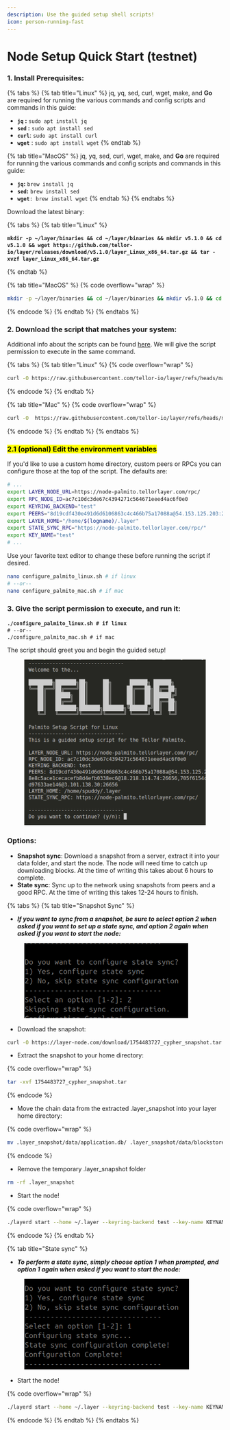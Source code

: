 ```yaml
---
description: Use the guided setup shell scripts!
icon: person-running-fast
---
```


# Node Setup Quick Start (testnet)

### 1. Install Prerequisites:

{% tabs %}
{% tab title="Linux" %}
jq, yq, sed, curl, wget, make, and **Go** are required for running the various commands and config scripts and commands in this guide:&#x20;

* **`jq` :** `sudo apt install jq`
* **`sed` :** `sudo apt install sed`
* **`curl`**: `sudo apt install curl`
* **`wget`** : `sudo apt install wget`
{% endtab %}

{% tab title="MacOS" %}
jq, yq, sed, curl, wget, make, and **Go** are required for running the various commands and config scripts and commands in this guide:&#x20;

* **`jq`:** `brew install jq`
* **`sed`:** `brew install sed`
* **`wget`**`: brew install wget` &#x20;
{% endtab %}
{% endtabs %}

Download the latest binary:

{% tabs %}
{% tab title="Linux" %}
<pre class="language-sh" data-overflow="wrap"><code class="lang-sh"><strong>mkdir -p ~/layer/binaries &#x26;&#x26; cd ~/layer/binaries &#x26;&#x26; mkdir v5.1.0 &#x26;&#x26; cd v5.1.0 &#x26;&#x26; wget https://github.com/tellor-io/layer/releases/download/v5.1.0/layer_Linux_x86_64.tar.gz &#x26;&#x26; tar -xvzf layer_Linux_x86_64.tar.gz
</strong></code></pre>
{% endtab %}

{% tab title="MacOS" %}
{% code overflow="wrap" %}
```sh
mkdir -p ~/layer/binaries && cd ~/layer/binaries && mkdir v5.1.0 && cd v5.1.0 && wget https://github.com/tellor-io/layer/releases/download/v5.1.0/layer_Darwin_arm64.tar.gz && tar -xvzf layer_Darwin_arm64.tar.gz
```
{% endcode %}
{% endtab %}
{% endtabs %}

### 2. Download the script that matches your system:

Additional info about the scripts can be found [here](https://github.com/tellor-io/layer/tree/main/scripts/setup). We will give the script permission to execute in the same command.

{% tabs %}
{% tab title="Linux" %}
{% code overflow="wrap" %}
```sh
curl -O https://raw.githubusercontent.com/tellor-io/layer/refs/heads/main/scripts/setup/initial_config/configure_palmito_linux.sh && chmod +x configure_palmito_linux.sh
```
{% endcode %}
{% endtab %}

{% tab title="Mac" %}
{% code overflow="wrap" %}
```sh
curl -O  https://raw.githubusercontent.com/tellor-io/layer/refs/heads/main/scripts/setup/initial_config/configure_palmito_mac.sh && chmod +x configure_palmito_mac.sh
```
{% endcode %}
{% endtab %}
{% endtabs %}

### <mark style="color:$info;">2.1 (optional) Edit the environment variables</mark>

If you'd like to use a custom home directory, custom peers or RPCs you can configure those at the top of the script. The defaults are:

```sh
# ...
export LAYER_NODE_URL=https://node-palmito.tellorlayer.com/rpc/
export RPC_NODE_ID=ac7c10dc3de67c4394271c564671eeed4ac6f0e0
export KEYRING_BACKEND="test"
export PEERS="8d19cdf430e491d6d6106863c4c466b75a17088a@54.153.125.203:26656,c7b175a5bafb35176cdcba3027e764a0dbd0811c@34.219.95.82:26656,05105e8bb28e8c5ace1cecacefb8d4efb0338ec6@18.218.114.74:26656,705f6154c6c6aeb0ba36c8b53639a5daa1b186f6@3.80.39.230:26656,1f6522a346209ee99ecb4d3e897d9d97633ae146@3.101.138.30:26656"
export LAYER_HOME="/home/$(logname)/.layer"
export STATE_SYNC_RPC="https://node-palmito.tellorlayer.com/rpc/"
export KEY_NAME="test"
# ...
```

Use your favorite text editor to change these before running the script if desired.

```sh
nano configure_palmito_linux.sh # if linux
# --or--
nano configure_palmito_mac.sh # if mac
```

### 3. Give the script permission to execute, and run it:

<pre class="language-sh"><code class="lang-sh"><strong>./configure_palmito_linux.sh # if linux
</strong># --or--
./configure_palmito_mac.sh # if mac
</code></pre>

The script should greet you and begin the guided setup!

<figure><img src="../.gitbook/assets/Screenshot From 2025-07-31 10-05-08.png" alt=""><figcaption></figcaption></figure>

### Options:

* **Snapshot sync**: Download a snapshot from a server, extract it into your data folder, and start the node. The node will need time to catch up downloading blocks. At the time of writing this takes about 6 hours to complete.
* **State sync**: Sync up to the network using snapshots from peers and a good RPC. At the time of writing this takes 12-24 hours to finish.

{% tabs %}
{% tab title="Snapshot Sync" %}
- _**If you want to sync from a snapshot, be sure to select option 2 when asked if you want to set up a state sync, and option 2 again when asked if you want to start the node:**_

<figure><img src="../.gitbook/assets/Screenshot From 2025-08-06 21-32-28.png" alt=""><figcaption></figcaption></figure>

* Download the snapshot:

```sh
curl -O https://layer-node.com/download/1754483727_cypher_snapshot.tar
```

* Extract the snapshot to your home directory:

{% code overflow="wrap" %}
```sh
tar -xvf 1754483727_cypher_snapshot.tar
```
{% endcode %}

* Move the chain data from the extracted .layer\_snapshot into your layer home directory:

{% code overflow="wrap" %}
```sh
mv .layer_snapshot/data/application.db/ .layer_snapshot/data/blockstore.db/ .layer_snapshot/data/evidence.db/ .layer_snapshot/data/snapshots/ .layer_snapshot/data/state.db/ .layer_snapshot/data/tx_index.db/ ~/.layer/data
```
{% endcode %}

* Remove the temporary .layer\_snapshot folder

```sh
rm -rf .layer_snapshot
```

* Start the node!

{% code overflow="wrap" %}
```sh
./layerd start --home ~/.layer --keyring-backend test --key-name KEYNAME --api.enable --api.swagger
```
{% endcode %}
{% endtab %}

{% tab title="State sync" %}
* _**To perform a state sync, simply choose option 1 when prompted, and option 1 again when asked if you want to start the node:**_

<figure><img src="../.gitbook/assets/Screenshot From 2025-08-06 21-30-24.png" alt=""><figcaption></figcaption></figure>

* Start the node!

{% code overflow="wrap" %}
```sh
./layerd start --home ~/.layer --keyring-backend test --key-name KEYNAME --api.enable --api.swagger
```
{% endcode %}
{% endtab %}
{% endtabs %}
